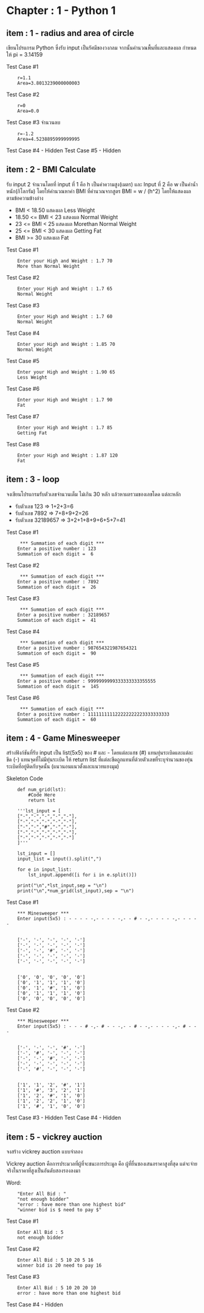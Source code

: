#  Chapter : 1 - Python 1

##  item : 1 - radius and area of circle
เขียนโปรแกรม Python ซึ่งรับ input เป็นรัศมีของวงกลม จากนั้นคำนวณพื้นที่และแสดงผล
กำหนดให้ pi = 3.14159

Test Case #1
```
    r=1.1
    Area=3.8013239000000003
```
Test Case #2
```
    r=0
    Area=0.0
```
Test Case #3 จำนวนลบ
```
    r=-1.2
    Area=4.5238895999999995
```

Test Case #4 - Hidden
Test Case #5 - Hidden

## item : 2 - BMI Calculate
รับ input 2 จำนวนโดยที่ input ที่ 1 คือ h เป็นค่าความสูง(เมตร) และ Input ที่ 2 คือ w เป็นค่าน้ำหนัก(กิโลกรัม) โดยให้คำนวณหาค่า BMI ที่คำนวณจากสูตร BMI = w / (h^2) โดยให้แสดงผลตามข้อความข้างล่าง

 - BMI < 18.50 	แสดงผล Less Weight
 - 18.50 <= BMI < 23 แสดงผล Normal Weight 
 - 23 <= BMI < 25 แสดงผล   Morethan Normal Weight 
 - 25 <= BMI < 30 แสดงผล Getting Fat 
 - BMI >= 30 แสดงผล Fat

Test Case #1
```
    Enter your High and Weight : 1.7 70
    More than Normal Weight
```
Test Case #2
```
    Enter your High and Weight : 1.7 65
    Normal Weight
```
  Test Case #3
```
    Enter your High and Weight : 1.7 60
    Normal Weight
```
Test Case #4
```
    Enter your High and Weight : 1.85 70
    Normal Weight
```
Test Case #5
```
    Enter your High and Weight : 1.90 65
    Less Weight
```
Test Case #6
```
    Enter your High and Weight : 1.7 90
    Fat
```
Test Case #7
```
    Enter your High and Weight : 1.7 85
    Getting Fat
```
 Test Case #8
```
    Enter your High and Weight : 1.87 120
    Fat
```
## item : 3 - loop
จงเขียนโปรแกรมรับตัวเลขจำนวนเต็ม ไม่เกิน 30 หลัก แล้วหาผลรวมของเลขโดด แต่ละหลัก
-   รับตัวเลข 123 => 1+2+3=6
-   รับตัวเลข 7892 => 7+8+9+2=26
-   รับตัวเลข 32189657 => 3+2+1+8+9+6+5+7=41

Test Case #1
```
     *** Summation of each digit ***
    Enter a positive number : 123
    Summation of each digit =  6
```

Test Case #2
```
     *** Summation of each digit ***
    Enter a positive number : 7892
    Summation of each digit =  26
```

Test Case #3
```
     *** Summation of each digit ***
    Enter a positive number : 32189657
    Summation of each digit =  41
```

Test Case #4
```
     *** Summation of each digit ***
    Enter a positive number : 987654321987654321
    Summation of each digit =  90
```

Test Case #5
```
     *** Summation of each digit ***
    Enter a positive number : 9999999999333333333355555
    Summation of each digit =  145
```

Test Case #6
```
     *** Summation of each digit ***
    Enter a positive number : 111111111122222222223333333333
    Summation of each digit =  60
```

## item : 4 - Game Minesweeper
สร้างฟังก์ชันที่รับ input เป็น list(5x5) ของ # และ - โดยแต่ละแฮช (#) แทนทุ่นระเบิดและแต่ละขีด (-) แทนจุดที่ไม่มีทุ่นระเบิด ให้ return list ที่แต่ละขีดถูกแทนที่ด้วยตัวเลขที่ระบุจำนวนของทุ่นระเบิดที่อยู่ติดกับจุดนั้น (แนวนอนแนวตั้งและแนวทแยงมุม)

Skeleton Code
```
    def num_grid(lst):
	    #Code Here
	    return lst
    
    '''lst_input = [
    ["-","-","-","-","-"],
    ["-","-","-","-","-"],
    ["-","-","#","-","-"],
    ["-","-","-","-","-"],
    ["-","-","-","-","-"]
    ]'''
    
    lst_input = []
    input_list = input().split(",")
    
    for e in input_list:
	    lst_input.append([i for i in e.split()])
    
    print("\n",*lst_input,sep = "\n")
    print("\n",*num_grid(lst_input),sep = "\n")
```
Test Case #1
```
    *** Minesweeper ***
    Enter input(5x5) : - - - - -,- - - - -,- - # - -,- - - - -,- - - - -
    
    
    ['-', '-', '-', '-', '-']
    ['-', '-', '-', '-', '-']
    ['-', '-', '#', '-', '-']
    ['-', '-', '-', '-', '-']
    ['-', '-', '-', '-', '-']
    
    
    ['0', '0', '0', '0', '0']
    ['0', '1', '1', '1', '0']
    ['0', '1', '#', '1', '0']
    ['0', '1', '1', '1', '0']
    ['0', '0', '0', '0', '0']
```

Test Case #2
```
    *** Minesweeper ***
    Enter input(5x5) : - - - # -,- # - - -,- - # - -,- - - - -,- # - - -
    
    
    ['-', '-', '-', '#', '-']
    ['-', '#', '-', '-', '-']
    ['-', '-', '#', '-', '-']
    ['-', '-', '-', '-', '-']
    ['-', '#', '-', '-', '-']
    
    
    ['1', '1', '2', '#', '1']
    ['1', '#', '3', '2', '1']
    ['1', '2', '#', '1', '0']
    ['1', '2', '2', '1', '0']
    ['1', '#', '1', '0', '0']
```

Test Case #3 - Hidden
Test Case #4 - Hidden

## item : 5 - vickrey auction
จงสร้าง vickrey auction แบบจำลอง

Vickrey auction คือการประมวลที่ผู้ที่จะชนะการประมูล คือ ผู้ที่ยื่นซองเสนอราคาสูงที่สุด แต่จะจ่ายจริงในราคาที่สูงเป็นอันดับสองรองลงมา

Word:
```
    "Enter All Bid : "
    "not enough bidder"  
    "error : have more than one highest bid"
    "winner bid is $ need to pay $"
```
Test Case #1
```
    Enter All Bid : 5
    not enough bidder
```
Test Case #2
```
    Enter All Bid : 5 10 20 5 16
    winner bid is 20 need to pay 16
```
Test Case #3
```
    Enter All Bid : 5 10 20 20 10
    error : have more than one highest bid
```
Test Case #4 - Hidden